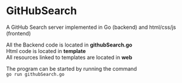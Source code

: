 # GitHubSearch
A GitHub Search server implemented in Go (backend) and html/css/js (frontend)  

All the Backend code is located in __githubSearch.go__  
Html code is located in __template__  
All resources linked to templates are located in __web__

The program can be started by running the command  
`go run githubSearch.go`  

